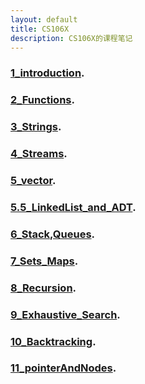 ```yaml
---
layout: default
title: CS106X
description: CS106X的课程笔记
---
```

### [1_introduction](cs106x/1_introduction.md).
### [2_Functions](cs106x/2_Functions.md).
### [3_Strings](cs106x/3_Strings.md).
### [4_Streams](cs106x/4_Streams,Grid.md).
### [5_vector](cs106x/5_vector.md).
### [5.5_LinkedList_and_ADT](cs106x/5.5_LinkedList_and_ADT.md).
### [6_Stack,Queues](cs106x/6_Stack,Queues.md).
### [7_Sets_Maps](cs106x/7_Sets_Maps.md).
### [8_Recursion](cs106x/8_Recursion.md).
### [9_Exhaustive_Search](cs106x/9_Exhaustive_Search.md).
### [10_Backtracking](cs106x/10_Backtracking.md).
### [11_pointerAndNodes](cs106x/11_pointerAndNodes.md).